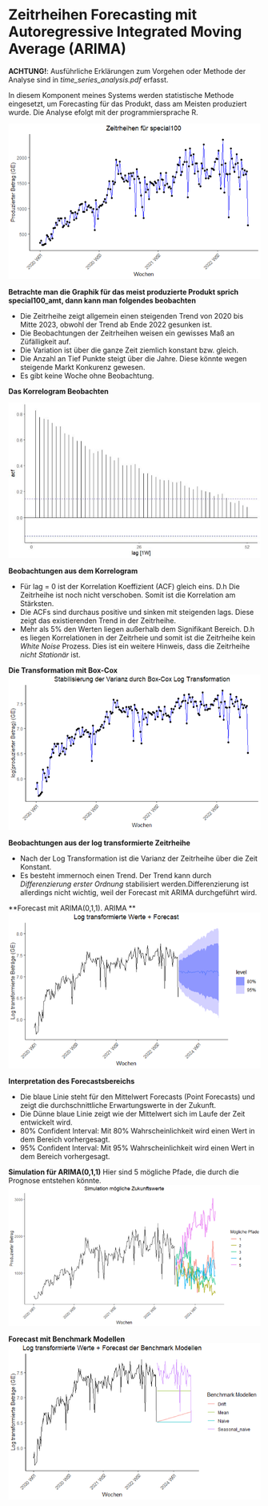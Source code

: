 # Zeitrheihen Forecasting mit Autoregressive Integrated Moving Average (ARIMA)

**ACHTUNG!**: Ausführliche Erklärungen zum Vorgehen oder Methode der Analyse sind in *time_series_analysis.pdf* erfasst.

In diesem Komponent meines Systems werden statistische Methode eingesetzt, um Forecasting für das Produkt, dass am Meisten produziert wurde.
Die Analyse efolgt mit der programmiersprache R.

![Die Zeitrheihen der drei meist Produzierte Produkte](./img/zeitrheihen_special100.png)

**Betrachte man die Graphik für das meist produzierte Produkt sprich special100_amt, dann kann man folgendes beobachten**

+ Die Zeitrheihe zeigt allgemein einen steigenden Trend von 2020 bis Mitte 2023, obwohl der Trend ab Ende 2022 gesunken ist.
+ Die Beobachtungen der Zeitrheihen weisen ein gewisses Maß an Züfälligkeit auf.
+ Die Variation ist über die ganze Zeit ziemlich konstant bzw. gleich.
+ Die Anzahl an Tief Punkte steigt über die Jahre. Diese könnte wegen steigende Markt Konkurenz gewesen.
+ Es gibt keine Woche ohne Beobachtung.


**Das Korrelogram Beobachten**

![Die Zeitrheihen der drei meist Produzierte Produkte](./img/zeitrheihen_special100_acf.png)

**Beobachtungen aus dem Korrelogram**
- Für lag = 0 ist der Korrelation Koeffizient (ACF) gleich eins. D.h Die Zeitrheihe ist noch nicht verschoben. Somit ist die Korrelation am Stärksten.
- Die ACFs sind durchaus positive und sinken mit steigenden lags. Diese zeigt das existierenden Trend in der Zeitrheihe.
- Mehr als 5% den Werten liegen außerhalb dem Signifikant Bereich. D.h es liegen Korrelationen in der Zeitrheie und somit ist die Zeitrheihe kein *White Noise* Prozess. Dies ist ein weitere Hinweis, dass die Zeitrheihe *nicht Stationär* ist.


**Die Transformation mit Box-Cox**
![Box-Cox Transformation](./img/log_transformiert.png)


**Beobachtungen aus der log transformierte Zeitrheihe**

+ Nach der Log Transformation ist die Varianz der Zeitrheihe über die Zeit Konstant.
+ Es besteht immernoch einen Trend. Der Trend kann durch *Differenzierung erster Ordnung* stabilisiert werden.Differenzierung ist allerdings nicht wichtig, weil der Forecast mit ARIMA durchgeführt wird. 


**Forecast mit ARIMA(0,1,1). ARIMA **
![Forecast mit ARIMA(0,1,1)](./img/log_transformiert_forecast.png)

**Interpretation des Forecastsbereichs**
+ Die blaue Linie steht für den Mittelwert Forecasts (Point Forecasts) und zeigt die durchschnittliche Erwartungswerte in der Zukunft.
+ Die Dünne blaue Linie zeigt wie der Mittelwert sich im Laufe der Zeit entwickelt wird.
+ 80% Confident Interval: Mit 80% Wahrscheinlichkeit wird einen Wert in dem Bereich vorhergesagt.
+ 95% Confident Interval: Mit 95% Wahrscheinlichkeit wird einen Wert in dem Bereich vorhergesagt.


**Simulation für ARIMA(0,1,1)**
Hier sind 5 mögliche Pfade, die durch die Prognose entstehen könnte. 
![Forecast mit ARIMA(0,1,1)](./img/arima_simulation.png)


**Forecast mit Benchmark Modellen**
![Forecast mit Benchmark Modellen](./img/benchmark_forecast.png)
